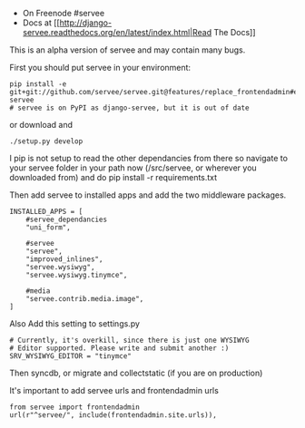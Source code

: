 * On Freenode #servee
* Docs at [[http://django-servee.readthedocs.org/en/latest/index.html|Read The Docs]]


This is an alpha version of servee and may contain many bugs.

First you should put servee in your environment:

    pip install -e git+git://github.com/servee/servee.git@features/replace_frontendadmin#egg=django-servee
    # servee is on PyPI as django-servee, but it is out of date

or download and

    ./setup.py develop

I pip is not setup to read the other dependancies from there so navigate to your servee folder in your path now (<env>/src/servee, or wherever you downloaded from) and do pip install -r requirements.txt

Then add servee to installed apps and add the two middleware packages.

    INSTALLED_APPS = [
        #servee_dependancies
        "uni_form",
    
        #servee
        "servee",
        "improved_inlines",
        "servee.wysiwyg",
        "servee.wysiwyg.tinymce",

        #media
        "servee.contrib.media.image",    
    ]

Also Add this setting to settings.py

    # Currently, it's overkill, since there is just one WYSIWYG
    # Editor supported. Please write and submit another :)
    SRV_WYSIWYG_EDITOR = "tinymce"

Then syncdb, or migrate and collectstatic (if you are on production)

It's important to add servee urls and frontendadmin urls
    
    from servee import frontendadmin
    url(r"^servee/", include(frontendadmin.site.urls)),
